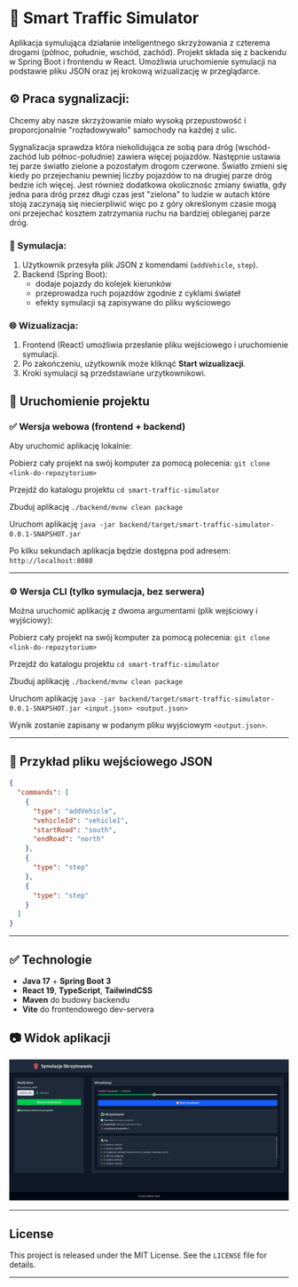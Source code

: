 # 🚦 Smart Traffic Simulator

Aplikacja symulująca działanie inteligentnego skrzyżowania z czterema drogami (północ, południe, wschód, zachód). Projekt składa się z backendu w Spring Boot i frontendu w React. Umożliwia uruchomienie symulacji na podstawie pliku JSON oraz jej krokową wizualizację w przeglądarce.
 
## ⚙️ Praca sygnalizacji:
Chcemy aby nasze skrzyżowanie miało wysoką przepustowość i proporcjonalnie "rozładowywało" samochody na każdej z ulic.

Sygnalizacja sprawdza która niekolidująca ze sobą para dróg (wschód-zachód lub północ-południe) zawiera więcej pojazdów. 
Następnie ustawia tej parze światło zielone a pozostałym drogom czerwone. Światło zmieni się kiedy po przejechaniu pewniej
liczby pojazdów to na drugiej parze dróg bedzie ich więcej.
Jest również dodatkowa okolicznośc zmiany światła, gdy jedna para dróg przez długi czas jest "zielona" to ludzie w autach które stoją zaczynają się
niecierpliwić więc po z góry określonym czasie mogą oni przejechać kosztem zatrzymania ruchu na bardziej obleganej parze dróg.


### 🔁 Symulacja:

1. Użytkownik przesyła plik JSON z komendami (`addVehicle`, `step`).
2. Backend (Spring Boot):
   - dodaje pojazdy do kolejek kierunków
   - przeprowadza ruch pojazdów zgodnie z cyklami świateł
   - efekty symulacji są zapisywane do pliku wyściowego


### 🌐 Wizualizacja:

1. Frontend (React) umożliwia przesłanie pliku wejściowego i uruchomienie symulacji.
2. Po zakończeniu, użytkownik może kliknąć **Start wizualizacji**.
3. Kroki symulacji są przedstawiane urzytkownikowi.


## 🚀 Uruchomienie projektu

### ✅ Wersja webowa (frontend + backend)
Aby uruchomić aplikację lokalnie:

Pobierz cały projekt na swój komputer za pomocą polecenia:
 `git clone <link-do-repozytorium>
 `
 
Przejdź do katalogu projektu
 `cd smart-traffic-simulator`
 
Zbuduj aplikację
 `./backend/mvnw clean package`
 
Uruchom aplikację
 `java -jar backend/target/smart-traffic-simulator-0.0.1-SNAPSHOT.jar`

Po kilku sekundach aplikacja będzie dostępna pod adresem:
 `http://localhost:8080`


---

### ⚙️ Wersja CLI (tylko symulacja, bez serwera)

Można uruchomić aplikację z dwoma argumentami (plik wejściowy i wyjściowy):

Pobierz cały projekt na swój komputer za pomocą polecenia:
 `git clone <link-do-repozytorium>
 `
 
Przejdź do katalogu projektu
 `cd smart-traffic-simulator`
 
Zbuduj aplikację
 `./backend/mvnw clean package`
 
Uruchom aplikację
 `java -jar backend/target/smart-traffic-simulator-0.0.1-SNAPSHOT.jar <input.json> <output.json>`

Wynik zostanie zapisany w podanym pliku wyjściowym `<output.json>`.

---



## 🧪 Przykład pliku wejściowego JSON

```json
{
  "commands": [
    {
      "type": "addVehicle",
      "vehicleId": "vehicle1",
      "startRoad": "south",
      "endRoad": "north"
    },
    {
      "type": "step"
    },
    {
      "type": "step"
    }
  ]
}
```

---




## ✅ Technologie

- **Java 17** + **Spring Boot 3**
- **React 19**, **TypeScript**, **TailwindCSS**
- **Maven** do budowy backendu
- **Vite** do frontendowego dev-servera


## 📷 Widok aplikacji

![Widok symulacji](./assets/screenshot.png)

---
## License
This project is released under the MIT License. See the `LICENSE` file for details.

---

